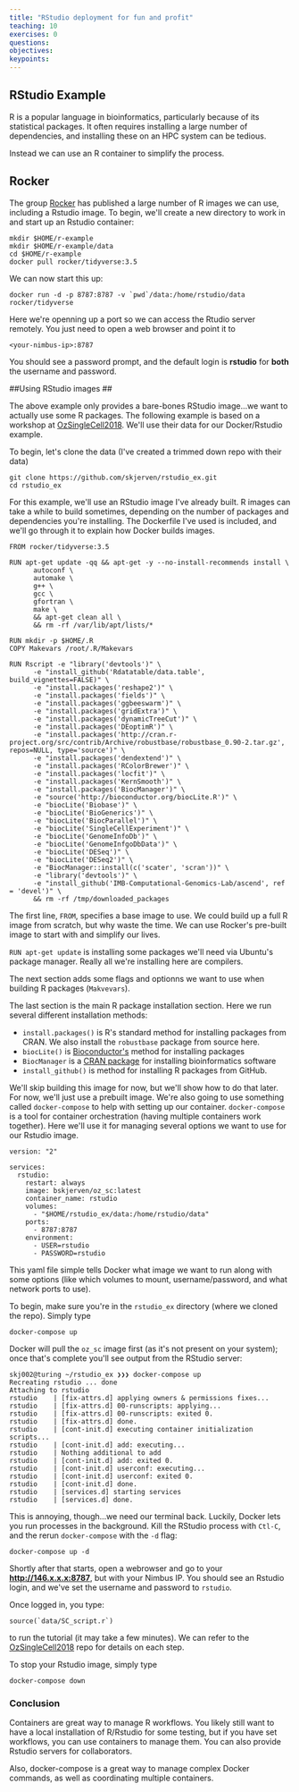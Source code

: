 ```yaml
---
title: "RStudio deployment for fun and profit"
teaching: 10
exercises: 0
questions:
objectives:
keypoints:
---
```

## RStudio Example  ##

R is a popular language in bioinformatics, particularly because of its statistical packages.  It often requires installing a large number of dependencies, and installing these on an HPC system can be tedious.

Instead we can use an R container to simplify the process.

## Rocker ##

The group [Rocker](https://hub.docker.com/r/rocker) has published a large number of R images we can use, including a Rstudio image.  To begin, we'll create a new directory to work in and start up an Rstudio container:

```
mkdir $HOME/r-example
mkdir $HOME/r-example/data
cd $HOME/r-example
docker pull rocker/tidyverse:3.5
```

We can now start this up:

```
docker run -d -p 8787:8787 -v `pwd`/data:/home/rstudio/data rocker/tidyverse
```

Here we're openning up a port so we can access the Rtudio server remotely.  You just need to open a web browser and point it to

```
<your-nimbus-ip>:8787
```

You should see a password prompt, and the default login is **rstudio** for **both** the username and password.

##Using RStudio images ##

The above example only provides a bare-bones RStudio image...we want to actually use some R packages.  The following example is based on a workshop at [OzSingleCell2018](https://github.com/IMB-Computational-Genomics-Lab/SingleCells2018Workshop).  We'll use their data for our Docker/Rstudio example.

To begin, let's clone the data (I've created a trimmed down repo with their data)

```
git clone https://github.com/skjerven/rstudio_ex.git
cd rstudio_ex
```

For this example, we'll use an RStudio image I've already built.  R images can take a while to build sometimes, depending on the number of packages and dependencies you're installing.  The Dockerfile I've used is included, and we'll go through it to explain how Docker builds images.
 
```
FROM rocker/tidyverse:3.5

RUN apt-get update -qq && apt-get -y --no-install-recommends install \
      autoconf \
      automake \
      g++ \
      gcc \
      gfortran \
      make \
      && apt-get clean all \
      && rm -rf /var/lib/apt/lists/*

RUN mkdir -p $HOME/.R
COPY Makevars /root/.R/Makevars

RUN Rscript -e "library('devtools')" \
      -e "install_github('Rdatatable/data.table', build_vignettes=FALSE)" \
      -e "install.packages('reshape2')" \
      -e "install.packages('fields')" \
      -e "install.packages('ggbeeswarm')" \
      -e "install.packages('gridExtra')" \
      -e "install.packages('dynamicTreeCut')" \
      -e "install.packages('DEoptimR')" \
      -e "install.packages('http://cran.r-project.org/src/contrib/Archive/robustbase/robustbase_0.90-2.tar.gz', repos=NULL, type='source')" \
      -e "install.packages('dendextend')" \
      -e "install.packages('RColorBrewer')" \
      -e "install.packages('locfit')" \
      -e "install.packages('KernSmooth')" \
      -e "install.packages('BiocManager')" \
      -e "source('http://bioconductor.org/biocLite.R')" \
      -e "biocLite('Biobase')" \
      -e "biocLite('BioGenerics')" \
      -e "biocLite('BiocParallel')" \
      -e "biocLite('SingleCellExperiment')" \
      -e "biocLite('GenomeInfoDb')" \
      -e "biocLite('GenomeInfgoDbData')" \
      -e "biocLite('DESeq')" \
      -e "biocLite('DESeq2')" \
      -e "BiocManager::install(c('scater', 'scran'))" \
      -e "library('devtools')" \
      -e "install_github('IMB-Computational-Genomics-Lab/ascend', ref = 'devel')" \
      && rm -rf /tmp/downloaded_packages
```

The first line, `FROM`, specifies a base image to use.  We could build up a full R image from scratch, but why waste the time.  We can use Rocker's pre-built image to start with and simplify our lives.

`RUN apt-get update` is installing some packages we'll need via Ubuntu's package manager.  Really all we're installing here are compilers.

The next section adds some flags and optionns we want to use when building R packages (`Makvevars`).

The last section is the main R package installation section.  Here we run several different installation methods:

* `install.packages()` is R's standard method for installing packages from CRAN.  We also install the `robustbase` package from source here.
* `biocLite()` is [Bioconductor's](https://bioconductor.org) method for installing packages
* `BiocManager` is a [CRAN package](https://cran.r-project.org/package=BiocManager) for installing bioinformatics software
* `install_github()` is method for installing R packages from GitHub.

We'll skip building this image for now, but we'll show how to do that later.  For now, we'll just use a prebuilt image.  We're also going to use something called `docker-compose` to help with setting up our container.  `docker-compose` is a tool for container orchestration (having multiple containers work together).  Here we'll use it for managing several options we want to use for our Rstudio image.

```
version: "2"

services:
  rstudio:
    restart: always
    image: bskjerven/oz_sc:latest
    container_name: rstudio
    volumes:
      - "$HOME/rstudio_ex/data:/home/rstudio/data"
    ports:
      - 8787:8787
    environment:
      - USER=rstudio
      - PASSWORD=rstudio
```
This yaml file simple tells Docker what image we want to run along with some options (like which volumes to mount, username/password, and what network ports to use).

To begin, make sure you're in the `rstudio_ex` directory (where we cloned the repo).  Simply type

```
docker-compose up
```
Docker will pull the `oz_sc` image first (as it's not present on your system); once that's complete you'll see output from the RStudio server:
```
skj002@turing ~/rstudio_ex ❯❯❯ docker-compose up
Recreating rstudio ... done
Attaching to rstudio
rstudio    | [fix-attrs.d] applying owners & permissions fixes...
rstudio    | [fix-attrs.d] 00-runscripts: applying...
rstudio    | [fix-attrs.d] 00-runscripts: exited 0.
rstudio    | [fix-attrs.d] done.
rstudio    | [cont-init.d] executing container initialization scripts...
rstudio    | [cont-init.d] add: executing...
rstudio    | Nothing additional to add
rstudio    | [cont-init.d] add: exited 0.
rstudio    | [cont-init.d] userconf: executing...
rstudio    | [cont-init.d] userconf: exited 0.
rstudio    | [cont-init.d] done.
rstudio    | [services.d] starting services
rstudio    | [services.d] done.
```

This is annoying, though...we need our terminal back.  Luckily, Docker lets you run processes in the background.  Kill the RStudio process with `Ctl-C`, and the rerun `docker-compose` with the `-d` flag:

```
docker-compose up -d
```
Shortly after that starts, open a webrowser and go to your **http://146.x.x.x:8787**, but with your Nimbus IP.  You should see an Rstudio login, and we've set the username and password to `rstudio`.

Once logged in, you type:

```
source(`data/SC_script.r`)
```

to run the tutorial (it may take a few minutes).  We can refer to the [OzSingleCell2018](https://github.com/IMB-Computational-Genomics-Lab/SingleCells2018Workshop) repo for details on each step.

To stop your Rstudio image, simply type
```
docker-compose down
```
### Conclusion ###
Containers are great way to manage R workflows.  You likely still want to have a local installation of R/Rstudio for some testing, but if you have set workflows, you can use containers to manage them.  You can also provide Rstudio servers for collaborators.

Also, docker-compose is a great way to manage complex Docker commands, as well as coordinating multiple containers.

